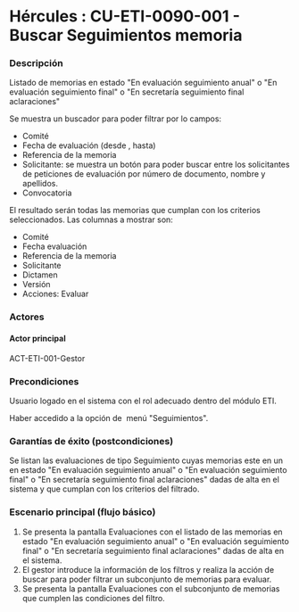 # Hércules : CU\-ETI\-0090\-001 \- Buscar Seguimientos memoria



### Descripción

Listado de memorias en estado "En evaluación seguimiento anual" o "En evaluación seguimiento final" o "En secretaría seguimiento final aclaraciones"

Se muestra un buscador para poder filtrar por lo campos:

* Comité
* Fecha de evaluación (desde , hasta)
* Referencia de la memoria
* Solicitante: se muestra un botón para poder buscar entre los solicitantes de peticiones de evaluación por número de documento, nombre y apellidos.
* Convocatoria

El resultado serán todas las memorias que cumplan con los criterios seleccionados. Las columnas a mostrar son:

* Comité
* Fecha evaluación
* Referencia de la memoria
* Solicitante
* Dictamen
* Versión
* Acciones: Evaluar

### Actores

#### Actor principal

ACT\-ETI\-001\-Gestor

### Precondiciones

Usuario logado en el sistema con el rol adecuado dentro del módulo ETI.

Haber accedido a la opción de  menú "Seguimientos".

### Garantías de éxito (postcondiciones)

Se listan las evaluaciones de tipo Seguimiento cuyas memorias este en un en estado "En evaluación seguimiento anual" o "En evaluación seguimiento final" o "En secretaría seguimiento final aclaraciones" dadas de alta en el sistema y que cumplan con los criterios del filtrado.

### Escenario principal (flujo básico)

1. Se presenta la pantalla Evaluaciones con el listado de las memorias en estado "En evaluación seguimiento anual" o "En evaluación seguimiento final" o "En secretaría seguimiento final aclaraciones" dadas de alta en el sistema.
2. El gestor introduce la información de los filtros y realiza la acción de buscar para poder filtrar un subconjunto de memorias para evaluar.
3. Se presenta la pantalla Evaluaciones con el subconjunto de memorias que cumplen las condiciones del filtro.




